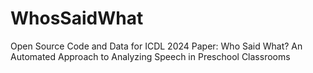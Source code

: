 # WhosSaidWhat
Open Source Code and Data for ICDL 2024 Paper: Who Said What? An Automated Approach to Analyzing Speech in Preschool Classrooms

